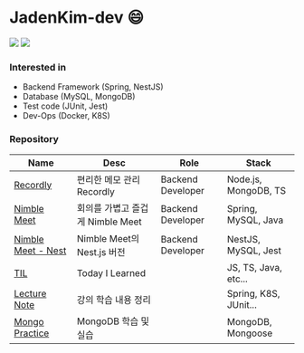 # JadenKim-dev 😄

<a href="https://velog.io/@jadenkim5179" target="_blank"><img src="https://img.shields.io/badge/velog-20C997?style=flat&logo=velog&logoColor=white"/></a>
<a href="https://www.linkedin.com/in/yeong-ho-kim-24a53b20a/" target="_blank"><img src="https://img.shields.io/badge/-LinkedIn-blue?style=flat-square&logo=Linkedin&logoColor=white"/></a>

### Interested in

- Backend Framework (Spring, NestJS)
- Database (MySQL, MongoDB)
- Test code (JUnit, Jest)
- Dev-Ops (Docker, K8S)

### Repository

| Name                                                               | Desc                             | Role              | Stack                 |
| ------------------------------------------------------------------ | -------------------------------- | ----------------- | --------------------- |
| [Recordly](https://github.com/Recordly-dev/Recordly)               | 편리한 메모 관리 Recordly        | Backend Developer | Node.js, MongoDB, TS  |
| [Nimble Meet](https://github.com/Nimble-Meet/server_spring)        | 회의를 가볍고 즐겁게 Nimble Meet | Backend Developer | Spring, MySQL, Java   |
| [Nimble Meet - Nest](https://github.com/Nimble-Meet)               | Nimble Meet의 Nest.js 버전       | Backend Developer | NestJS, MySQL, Jest   |
| [TIL](https://github.com/JadenKim-dev/TIL)                         | Today I Learned                  |                   | JS, TS, Java, etc...  |
| [Lecture Note](https://github.com/Nimble-Meet)                     | 강의 학습 내용 정리              |                   | Spring, K8S, JUnit... |
| [Mongo Practice](https://github.com/JadenKim-dev/mongodb_practice) | MongoDB 학습 및 실습             |                   | MongoDB, Mongoose     |
